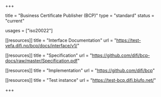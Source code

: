 +++

title = "Business Certificate Publisher (BCP)"
type = "standard"
status = "current"

usages = ["iso20022"]

[[resources]]
title = "Interface Documentation"
url = "https://test-vefa.difi.no/bcp/docs/interface/v1/"

[[resources]]
title = "Specification"
url = "https://github.com/difi/bcp-docs/raw/master/Specification.pdf"

[[resources]]
title = "Implementation"
url = "https://github.com/difi/bcp"

[[resources]]
title = "Test instance"
url = "https://test-bcp.difi.blufo.net/"

+++

